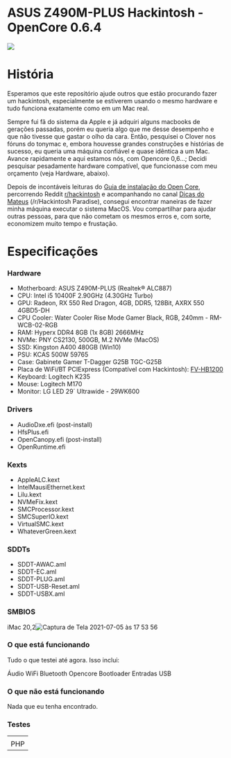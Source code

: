 # ASUS Z490M-PLUS Hackintosh - OpenCore 0.6.4

<img src="https://user-images.githubusercontent.com/68537257/124525748-3997c980-ddb5-11eb-8ed6-6b3b07aeae73.png" />


# História

Esperamos que este repositório ajude outros que estão procurando fazer um hackintosh, especialmente se estiverem usando o mesmo hardware e tudo funciona exatamente como em um Mac real.

Sempre fui fã do sistema da Apple e já adquiri alguns macbooks de gerações passadas, porém eu queria algo que me desse desempenho e que não tivesse que gastar o olho da cara. Então, pesquisei o Clover nos fóruns do tonymac e, embora houvesse grandes construções e histórias de sucesso, eu queria uma máquina confiável e quase idêntica a um Mac. Avance rapidamente e aqui estamos nós, com Opencore 0,6...; Decidi pesquisar pesadamente hardware compatível, que funcionasse com meu orçamento (veja Hardware, abaixo).

Depois de incontáveis leituras do <a href="https://dortania.github.io/OpenCore-Install-Guide/">Guia de instalação do Open Core</a>, percorrendo Reddit <a href="https://www.reddit.com/r/hackintosh/">r/hackintosh</a> e acompanhando no canal <a href="https://www.youtube.com/channel/UCPCUdJ9cRior4FZ1TEz6qdA">Dicas do Mateus</a> (/r/Hackintosh Paradise), consegui encontrar maneiras de fazer minha máquina executar o sistema MacOS. Vou compartilhar para ajudar outras pessoas, para que não cometam os mesmos erros e, com sorte, economizem muito tempo e frustação.

# Especificações

### Hardware

+ Motherboard: ASUS Z490M-PLUS (Realtek® ALC887)
+ CPU: Intel i5 10400F 2.90GHz (4.30GHz Turbo)
+ GPU: Radeon, RX 550 Red Dragon, 4GB, DDR5, 128Bit, AXRX 550 4GBD5-DH
+ CPU Cooler: Water Cooler Rise Mode Gamer Black, RGB, 240mm - RM-WCB-02-RGB
+ RAM: Hyperx DDR4 8GB (1x 8GB) 2666MHz
+ NVMe: PNY CS2130, 500GB, M.2 NVMe (MacOS)
+ SSD: Kingston A400 480GB (Win10)
+ PSU: KCAS 500W 59765
+ Case: Gabinete Gamer T-Dagger G25B TGC-G25B
+ Placa de WiFi/BT PCIExpress (Compatível com Hackintosh): <a href="https://pt.aliexpress.com/item/33034394024.html?aff_fcid=4e6e9ef04cd943118b61bb0cece43713-1625532523670-06798-_dUZ8uWx&aff_fsk=_dUZ8uWx&aff_platform=portals-tool&sk=_dUZ8uWx&aff_trace_key=4e6e9ef04cd943118b61bb0cece43713-1625532523670-06798-_dUZ8uWx&terminal_id=aae324a055694c0099f712dec52ec68f&tmLog=new_Detail">FV-HB1200</a>
+ Keyboard: Logitech K235
+ Mouse: Logitech M170
+ Monitor: LG LED 29´ Ultrawide - 29WK600

### Drivers

+ AudioDxe.efi (post-install)
+ HfsPlus.efi
+ OpenCanopy.efi (post-install)
+ OpenRuntime.efi

### Kexts

+ AppleALC.kext
+ IntelMausiEthernet.kext
+ Lilu.kext
+ NVMeFix.kext
+ SMCProcessor.kext
+ SMCSuperIO.kext
+ VirtualSMC.kext
+ WhateverGreen.kext

### SDDTs

+ SDDT-AWAC.aml
+ SDDT-EC.aml
+ SDDT-PLUG.aml
+ SDDT-USB-Reset.aml
+ SDDT-USBX.aml

### SMBIOS

iMac 20,2![Captura de Tela 2021-07-05 às 17 53 56](https://user-images.githubusercontent.com/68537257/124527237-fa1fac00-ddb9-11eb-917d-5fb1a150febf.png)

### O que está funcionando

Tudo o que testei até agora. Isso inclui:

Áudio
WiFi
Bluetooth
Opencore Bootloader
Entradas USB

### O que não está funcionando

Nada que eu tenha encontrado.


### Testes

<table>
  <tr>
    <td><a href="https://user-images.githubusercontent.com/68537257/124527537-ae213700-ddba-11eb-8d5e-288f25952cd8.png"><a/></td>
  <tr>
    <tr>
    <td>PHP</td>
  <tr>
</table>

    



